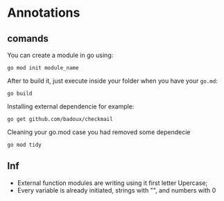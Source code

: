 # Annotations

## comands
You can create a module in go using:
```
go mod init module_name
```
After to build it, just execute inside your folder when you have your `go.md`:
```
go build
```
Installing external dependencie for example:
```
go get github.com/badoux/checkmail
```
Cleaning your go.mod case you had removed some dependecie
```
go mod tidy
```

## Inf
- External function modules are writing using it first letter Upercase;
- Every variable is already initiated, strings with "", and numbers with 0
